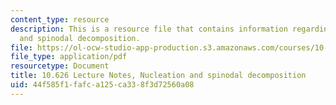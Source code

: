 ```yaml
---
content_type: resource
description: This is a resource file that contains information regarding nucleation
  and spinodal decomposition.
file: https://ol-ocw-studio-app-production.s3.amazonaws.com/courses/10-626-electrochemical-energy-systems-spring-2014/44f585f1fafca125ca338f3d72560a08_MIT10_626S14_S11lec38.pdf
file_type: application/pdf
resourcetype: Document
title: 10.626 Lecture Notes, Nucleation and spinodal decomposition
uid: 44f585f1-fafc-a125-ca33-8f3d72560a08
---
```

